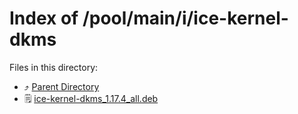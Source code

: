 
# Index of /pool/main/i/ice-kernel-dkms
Files in this directory:
- ⤴ [Parent Directory](../)
- 🗒 [ice-kernel-dkms_1.17.4_all.deb](ice-kernel-dkms_1.17.4_all.deb)
